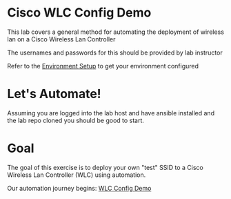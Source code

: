 # Cisco WLC Config Demo

This lab covers a general method for automating the deployment of wireless lan on a Cisco Wireless Lan Controller

The usernames and passwords for this should be provided by lab instructor

Refer to the [Environment Setup](docs/environment_setup.md) to get your environment configured

# Let's Automate!

Assuming you are logged into the lab host and have ansible installed and the lab repo cloned you should be good to
start.

# Goal

The goal of this exercise is to deploy your own "test" SSID to a Cisco Wireless Lan Controller (WLC) using automation.

Our automation journey begins: [WLC Config Demo](https://chipgwyn.github.io/wlc_config_demo/)
 
